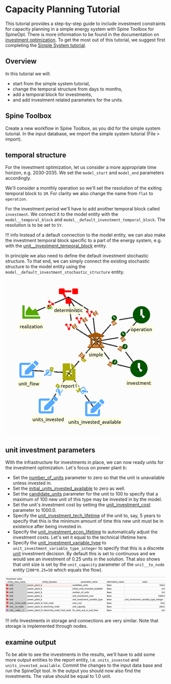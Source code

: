 # Capacity Planning Tutorial

This tutorial provides a step-by-step guide to include investment constraints for capacity planning in a simple energy system with Spine Toolbox for SpineOpt. There is more information to be found in the documentation on [investment optimization](https://spine-tools.github.io/SpineOpt.jl/latest/advanced_concepts/investment_optimization/). To get the most out of this tutorial, we suggest first completing the [Simple System tutorial](https://spine-tools.github.io/SpineOpt.jl/latest/tutorial/simple_system/).

## Overview

In this tutorial we will:
+ start from the simple system tutorial,
+ change the temporal structure from days to months,
+ add a temporal block for investments,
+ and add investment related parameters for the units.

## Spine Toolbox

Create a new workflow in Spine Toolbox, as you did for the simple system tutorial. In the input database, we import the simple system tutorial (File > import).

## temporal structure

For the investment optimization, let us consider a more appropriate time horizon, e.g. 2030-2035. We set the `model_start` and `model_end` parameters accordingly.

We'll consider a monthly operation so we'll set the resolution of the exiting temporal block to `1M`. For clarity we also change the name from `flat` to `operation`.

For the investment period we'll have to add another temporal block called `investment`. We connect it to the model entity with the `model__temporal_block` and `model__default_investment_temporal_block`. The resolution is to be set to `5Y`.

!!! info
  Instead of a default connection to the model entity, we can also make the investment temporal block specific to a part of the energy system, e.g. with the [unit\_\_investment\_temporal\_block](@ref) entity.

In principle we also need to define the default investment stochastic structure. To that end, we can simply connect the existing stochastic structure to the model entity using the `model__default_investment_stochastic_structure` entity.

![image](figs_capacity_planning/capacity_temporal.png)

## unit investment parameters

With the infrastructure for investments in place, we can now ready units for the investment optimization. Let's focus on power plant b:
- Set the [number\_of\_units](@ref) parameter to zero so that the unit is unavailable unless invested in.
- Set the [initial\_units\_invested\_available](@ref) to zero as well.
- Set the [candidate\_units](@ref) parameter for the unit to 100 to specify that a maximum of 100 new unit of this type may be invested in by the model.
- Set the unit's investment cost by setting the [unit\_investment\_cost](@ref) parameter to 1000.0.
- Specify the [unit\_investment\_tech\_lifetime](@ref) of the unit to, say, 5 years to specify that this is the minimum amount of time this new unit must be in existence after being invested in.
- Specify the [unit\_investment\_econ\_lifetime](@ref) to automatically adjust the investment costs. Let's set it equal to the technical lifetime here.
- Specify the [unit\_investment\_variable\_type](@ref) to `unit_investment_variable_type_integer` to specify that this is a discrete [unit](@ref) investment decision. By default this is set to continuous and we would see an investment of 0.25 units in the solution. That also shows that unit size is set by the `unit_capacity` parameter of the `unit__to_node` entity (`200*0.25=50` which equals the flow).

![image](figs_capacity_planning/capacity_unit.png)

!!! info
  Investments in storage and connections are very similar. Note that storage is implemented through nodes.

## examine output

To be able to see the investments in the results, we'll have to add some more output entities to the report entity, i.e. `units_invested` and `units_invested_available`. Commit the changes to the input data base and run the SpineOpt tool. In the output you should now also find the investments. The value should be equal to 1.0 unit.